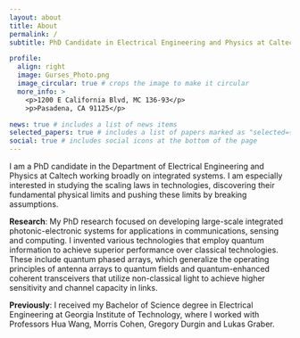 ```yaml
---
layout: about
title: About
permalink: /
subtitle: PhD Candidate in Electrical Engineering and Physics at Caltech

profile:
  align: right
  image: Gurses_Photo.png
  image_circular: true # crops the image to make it circular
  more_info: >
    <p>1200 E California Blvd, MC 136-93</p>
    >p>Pasadena, CA 91125</p>

news: true # includes a list of news items
selected_papers: true # includes a list of papers marked as "selected={true}"
social: true # includes social icons at the bottom of the page
---
```


I am a PhD candidate in the Department of Electrical Engineering and Physics at Caltech working broadly on integrated systems. I am especially interested in studying the scaling laws in technologies, discovering their fundamental physical limits and pushing these limits by breaking assumptions.

<b>Research</b>: My PhD research focused on developing large-scale integrated photonic-electronic systems for applications in communications, sensing and computing. I invented various technologies that employ quantum information to achieve superior performance over classical technologies. These include quantum phased arrays, which generalize the operating principles of antenna arrays to quantum fields and quantum-enhanced coherent transceivers that utilize non-classical light to achieve higher sensitivity and channel capacity in links.

<b>Previously</b>: I received my Bachelor of Science degree in Electrical Engineering at Georgia Institute of Technology, where I worked with Professors Hua Wang, Morris Cohen, Gregory Durgin and Lukas Graber.
